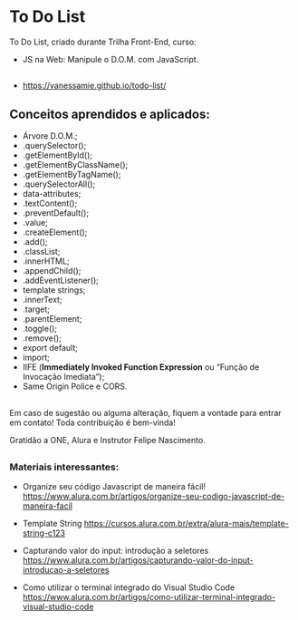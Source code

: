 # To Do List

To Do List, criado durante Trilha Front-End, curso:
- JS na Web: Manipule o D.O.M. com JavaScript.

##

- https://vanessamie.github.io/todo-list/

##

## Conceitos aprendidos e aplicados:

- Árvore D.O.M.;
- .querySelector();
- .getElementById();
- .getElementByClassName();
- .getElementByTagName();
- .querySelectorAll();
- data-attributes;
- .textContent();
- .preventDefault();
- .value;
- .createElement();
- .add();
- .classList;
- .innerHTML;
- .appendChild();
- .addEventListener();
- template strings;
- .innerText;
- .target;
- .parentElement;
- .toggle();
- .remove();
- export default;
- import;
- IIFE (**Immediately Invoked Function Expression** ou “Função de Invocação Imediata”);
- Same Origin Police e CORS.

##

Em caso de sugestão ou alguma alteração, fiquem a vontade para entrar em contato! Toda contribuição é bem-vinda!

Gratidão a ONE, Alura e Instrutor Felipe Nascimento.

##

### Materiais interessantes:

- Organize seu código Javascript de maneira fácil!
https://www.alura.com.br/artigos/organize-seu-codigo-javascript-de-maneira-facil

- Template String
https://cursos.alura.com.br/extra/alura-mais/template-string-c123

- Capturando valor do input: introdução a seletores
https://www.alura.com.br/artigos/capturando-valor-do-input-introducao-a-seletores

- Como utilizar o terminal integrado do Visual Studio Code
https://www.alura.com.br/artigos/como-utilizar-terminal-integrado-visual-studio-code

